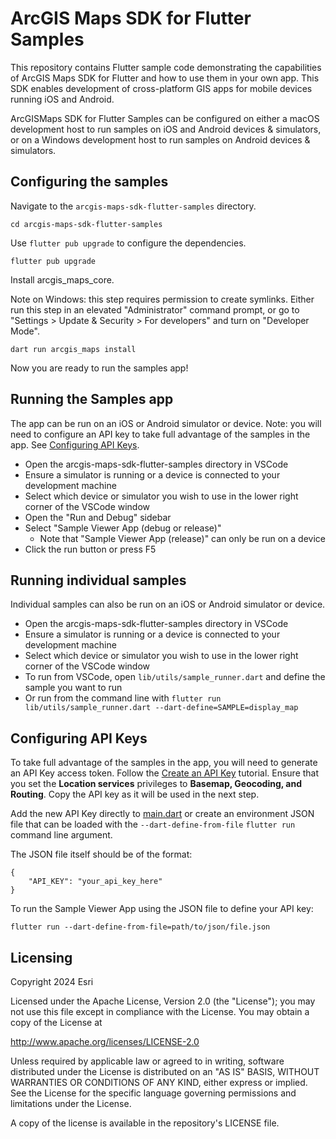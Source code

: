 # ArcGIS Maps SDK for Flutter Samples

This repository contains Flutter sample code demonstrating the capabilities of ArcGIS Maps SDK for Flutter and how to use them in your own app. This SDK enables development of cross-platform GIS apps for mobile devices running iOS and Android.

ArcGISMaps SDK for Flutter Samples can be configured on either a macOS development host to run samples on iOS and Android devices & simulators, or on a Windows development host to run samples on Android devices & simulators.

## Configuring the samples

Navigate to the `arcgis-maps-sdk-flutter-samples` directory.

```
cd arcgis-maps-sdk-flutter-samples
```

Use `flutter pub upgrade` to configure the dependencies.

```
flutter pub upgrade
```

Install arcgis_maps_core.

Note on Windows: this step requires permission to create symlinks. Either run this step in an elevated "Administrator" command prompt, or go to "Settings > Update & Security > For developers" and turn on "Developer Mode".

```
dart run arcgis_maps install
```

Now you are ready to run the samples app!

## Running the Samples app

The app can be run on an iOS or Android simulator or device. Note: you will need to configure an API key to take full advantage of the samples in the app. See [Configuring API Keys](#configuring-api-keys).

- Open the arcgis-maps-sdk-flutter-samples directory in VSCode
- Ensure a simulator is running or a device is connected to your development machine 
- Select which device or simulator you wish to use in the lower right corner of the VSCode window
- Open the "Run and Debug" sidebar
- Select "Sample Viewer App (debug or release)"
  - Note that "Sample Viewer App (release)" can only be run on a device
- Click the run button or press F5

## Running individual samples

Individual samples can also be run on an iOS or Android simulator or device.

- Open the arcgis-maps-sdk-flutter-samples directory in VSCode
- Ensure a simulator is running or a device is connected to your development machine
- Select which device or simulator you wish to use in the lower right corner of the VSCode window
- To run from VSCode, open `lib/utils/sample_runner.dart` and define the sample you want to run
- Or run from the command line with `flutter run lib/utils/sample_runner.dart --dart-define=SAMPLE=display_map`

## Configuring API Keys

To take full advantage of the samples in the app, you will need to generate an API Key access token. Follow the [Create an API Key](https://links.esri.com/create-an-api-key) tutorial. Ensure that you set the **Location services** privileges to **Basemap, Geocoding, and Routing**. Copy the API key as it will be used in the next step.

Add the new API Key directly to [main.dart](lib/main.dart) or create an environment JSON file that can be loaded with the `--dart-define-from-file` `flutter run` command line argument.

The JSON file itself should be of the format:

```
{
    "API_KEY": "your_api_key_here"
}
```

To run the Sample Viewer App using the JSON file to define your API key:

```
flutter run --dart-define-from-file=path/to/json/file.json
```

## Licensing
Copyright 2024 Esri

Licensed under the Apache License, Version 2.0 (the "License"); you may not use this file except in compliance with the License. You may obtain a copy of the License at

http://www.apache.org/licenses/LICENSE-2.0

Unless required by applicable law or agreed to in writing, software distributed under the License is distributed on an "AS IS" BASIS, WITHOUT WARRANTIES OR CONDITIONS OF ANY KIND, either express or implied. See the License for the specific language governing permissions and limitations under the License.

A copy of the license is available in the repository's LICENSE file.
